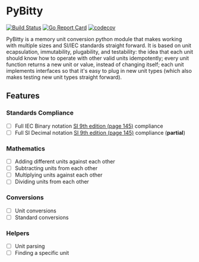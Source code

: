 # PyBitty

[![Build Status](https://travis-ci.org/the-forges/pybitty.svg?branch=main)](https://travis-ci.org/the-forges/pybitty) [![Go Report Card](https://goreportcard.com/badge/github.com/the-forges/pybitty)](https://goreportcard.com/report/github.com/the-forges/pybitty) [![codecov](https://codecov.io/gh/the-forges/pybitty/branch/master/graph/badge.svg)](https://codecov.io/gh/the-forges/pybitty)

PyBitty is a memory unit conversion python module that makes working with multiple sizes and SI/IEC standards straight forward. It is based on unit ecapsulation, immutability, plugability, and testability: the idea that each unit should know how to operate with other valid units idempotently; every unit function returns a new unit or value, instead of changing itself; each unit implements interfaces so that it's easy to plug in new unit types (which also makes testing new unit types straight forward).

## Features

### Standards Compliance

- [ ] Full IEC Binary notation [SI 9th edition (page 145)](https://www.bipm.org/utils/common/pdf/si-brochure/SI-Brochure-9.pdf) compliance
- [ ] Full SI Decimal notation [SI 9th edition (page 145)](https://www.bipm.org/utils/common/pdf/si-brochure/SI-Brochure-9.pdf) compliance (**partial**)

### Mathematics

- [ ] Adding different units against each other
- [ ] Subtracting units from each other
- [ ] Multiplying units against each other
- [ ] Dividing units from each other

### Conversions

- [ ] Unit conversions
- [ ] Standard conversions

### Helpers

- [ ] Unit parsing
- [ ] Finding a specific unit
